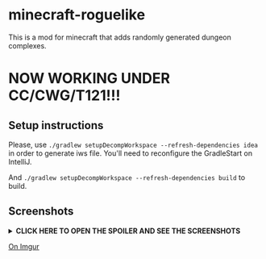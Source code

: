 minecraft-roguelike
===================

This is a mod for minecraft that adds randomly generated dungeon complexes.

# NOW WORKING UNDER CC/CWG/T121!!!

## Setup instructions

Please, use `./gradlew setupDecompWorkspace --refresh-dependencies idea` 
in order to generate iws file. You'll need to reconfigure the 
GradleStart on IntelliJ.

And `./gradlew setupDecompWorkspace --refresh-dependencies build` to 
build.

## Screenshots

<details>
 <summary><b> CLICK HERE TO OPEN THE SPOILER AND SEE THE SCREENSHOTS</b></summary>

![...](https://i.imgur.com/optrBMD.png)

![...](https://i.imgur.com/mp2RvbX.png)

![...](https://i.imgur.com/y82Hhxc.png)

![...](https://i.imgur.com/hPgHmBL.png)

![...](https://i.imgur.com/dsxRllu.png)

![...](https://i.imgur.com/0ZJSvIP.png)

![...](https://i.imgur.com/ECEzxjf.png)

![...](https://i.imgur.com/Quh1kXX.png)

![...](https://i.imgur.com/uoPxMLy.png)

![...](https://i.imgur.com/WMc4WHi.png)

</details>

[On Imgur](https://imgur.com/gallery/aZAnT3u)

